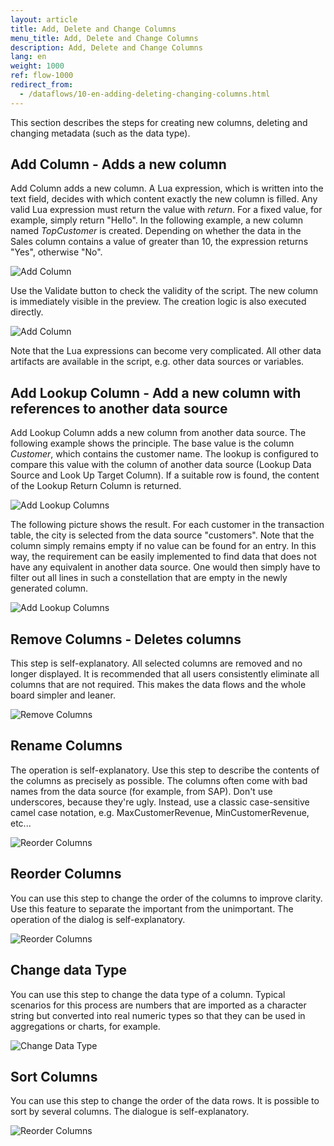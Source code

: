 ```yaml
---
layout: article
title: Add, Delete and Change Columns
menu_title: Add, Delete and Change Columns
description: Add, Delete and Change Columns
lang: en
weight: 1000
ref: flow-1000
redirect_from:
  - /dataflows/10-en-adding-deleting-changing-columns.html
---
```

This section describes the steps for creating new columns, deleting and changing metadata (such as the data type).

## Add Column - Adds a new column

Add Column adds a new column. A Lua expression, which is written into the text field, decides with which content exactly the new column is filled. Any valid Lua expression must return the value with *return*. For a fixed value, for example, simply return "Hello". In the following example, a new column named *TopCustomer* is created. Depending on whether the data in the Sales column contains a value of greater than 10, the expression returns "Yes", otherwise "No".

![Add Column](/assets/images/dataflows/dataflows-add-column01.png)

Use the Validate button to check the validity of the script. The new column is immediately visible in the preview. The creation logic is also executed directly.

![Add Column](/assets/images/dataflows/dataflows-add-column02.png)

Note that the Lua expressions can become very complicated. All other data artifacts are available in the script, e.g. other data sources or variables.

## Add Lookup Column - Add a new column with references to another data source

Add Lookup Column adds a new column from another data source. The following example shows the principle. The base value is the column *Customer*, which contains the customer name. The lookup is configured to compare this value with the column of another data source (Lookup Data Source and Look Up Target Column). If a suitable row is found, the content of the Lookup Return Column is returned.

![Add Lookup Columns](/assets/images/dataflows/dataflows-add-lookup-column01.png)

The following picture shows the result. For each customer in the transaction table, the city is selected from the data source "customers". Note that the column simply remains empty if no value can be found for an entry. In this way, the requirement can be easily implemented to find data that does not have any equivalent in another data source. One would then simply have to filter out all lines in such a constellation that are empty in the newly generated column.

![Add Lookup Columns](/assets/images/dataflows/dataflows-add-lookup-column02.png)

## Remove Columns - Deletes columns

This step is self-explanatory. All selected columns are removed and no longer displayed. It is recommended that all users consistently eliminate all columns that are not required. This makes the data flows and the whole board simpler and leaner.

![Remove Columns](/assets/images/dataflows/dataflows-remove-column01.png)

## Rename Columns

The operation is self-explanatory. Use this step to describe the contents of the columns as precisely as possible. The columns often come with bad names from the data source (for example, from SAP). Don't use underscores, because they're ugly. Instead, use a classic case-sensitive camel case notation, e.g. MaxCustomerRevenue, MinCustomerRevenue, etc...

![Reorder Columns](/assets/images/dataflows/dataflows-rename-column01.png)

## Reorder Columns

You can use this step to change the order of the columns to improve clarity. Use this feature to separate the important from the unimportant. The operation of the dialog is self-explanatory.

![Reorder Columns](/assets/images/dataflows/dataflows-reorder-column01.png)

## Change data Type

You can use this step to change the data type of a column. Typical scenarios for this process are numbers that are imported as a character string but converted into real numeric types so that they can be used in aggregations or charts, for example.

![Change Data Type](/assets/images/dataflows/dataflows-change-datatype01.png)

## Sort Columns

You can use this step to change the order of the data rows. It is possible to sort by several columns. The dialogue is self-explanatory.

![Reorder Columns](/assets/images/dataflows/dataflows-sort-column01.png)




